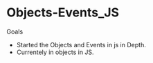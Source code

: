 # Objects-Events_JS
Goals
- Started the Objects and Events in js in Depth.
- Currentely in objects in JS.

